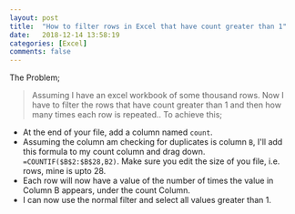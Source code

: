 ```yaml
---
layout: post
title:  "How to filter rows in Excel that have count greater than 1"
date:   2018-12-14 13:58:19
categories: [Excel]
comments: false
---
```

The Problem;

> Assuming I have an excel workbook of some thousand rows. Now I have to filter the rows that have count greater than 1 and then how many times each row is repeated.. To achieve this;

- At the end of your file, add a column named `count`.
- Assuming the column am checking for duplicates is column `B`, I'll add this formula to my count column and drag down. ```=COUNTIF($B$2:$B$28,B2)```. Make sure you edit the size of you file, i.e. rows, mine is upto 28.
- Each row will now have a value of the number of times the value in Column B appears, under the count Column.
- I can now use the normal filter and select all values greater than 1.


